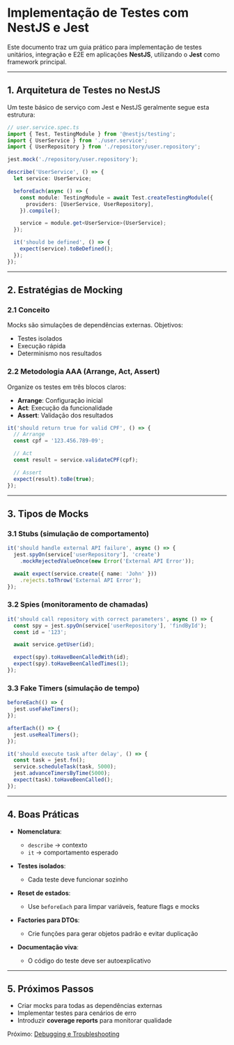 # Implementação de Testes com NestJS e Jest

Este documento traz um guia prático para implementação de testes unitários, integração e E2E em aplicações **NestJS**, utilizando o **Jest** como framework principal.

---

## 1. Arquitetura de Testes no NestJS

Um teste básico de serviço com Jest e NestJS geralmente segue esta estrutura:

```typescript
// user.service.spec.ts
import { Test, TestingModule } from '@nestjs/testing';
import { UserService } from './user.service';
import { UserRepository } from './repository/user.repository';

jest.mock('./repository/user.repository');

describe('UserService', () => {
  let service: UserService;

  beforeEach(async () => {
    const module: TestingModule = await Test.createTestingModule({
      providers: [UserService, UserRepository],
    }).compile();

    service = module.get<UserService>(UserService);
  });

  it('should be defined', () => {
    expect(service).toBeDefined();
  });
});
```

---

## 2. Estratégias de Mocking

### 2.1 Conceito

Mocks são simulações de dependências externas.
Objetivos:

* Testes isolados
* Execução rápida
* Determinismo nos resultados

### 2.2 Metodologia AAA (Arrange, Act, Assert)

Organize os testes em três blocos claros:

* **Arrange**: Configuração inicial
* **Act**: Execução da funcionalidade
* **Assert**: Validação dos resultados

```typescript
it('should return true for valid CPF', () => {
  // Arrange
  const cpf = '123.456.789-09';

  // Act
  const result = service.validateCPF(cpf);

  // Assert
  expect(result).toBe(true);
});
```

---

## 3. Tipos de Mocks

### 3.1 Stubs (simulação de comportamento)

```typescript
it('should handle external API failure', async () => {
  jest.spyOn(service['userRepository'], 'create')
    .mockRejectedValueOnce(new Error('External API Error'));

  await expect(service.create({ name: 'John' }))
    .rejects.toThrow('External API Error');
});
```

### 3.2 Spies (monitoramento de chamadas)

```typescript
it('should call repository with correct parameters', async () => {
  const spy = jest.spyOn(service['userRepository'], 'findById');
  const id = '123';

  await service.getUser(id);

  expect(spy).toHaveBeenCalledWith(id);
  expect(spy).toHaveBeenCalledTimes(1);
});
```

### 3.3 Fake Timers (simulação de tempo)

```typescript
beforeEach(() => {
  jest.useFakeTimers();
});

afterEach(() => {
  jest.useRealTimers();
});

it('should execute task after delay', () => {
  const task = jest.fn();
  service.scheduleTask(task, 5000);
  jest.advanceTimersByTime(5000);
  expect(task).toHaveBeenCalled();
});
```

---

## 4. Boas Práticas

* **Nomenclatura**:

  * `describe` → contexto
  * `it` → comportamento esperado

* **Testes isolados**:

  * Cada teste deve funcionar sozinho

* **Reset de estados**:

  * Use `beforeEach` para limpar variáveis, feature flags e mocks

* **Factories para DTOs**:

  * Crie funções para gerar objetos padrão e evitar duplicação

* **Documentação viva**:

  * O código do teste deve ser autoexplicativo

---

## 5. Próximos Passos

* Criar mocks para todas as dependências externas
* Implementar testes para cenários de erro
* Introduzir **coverage reports** para monitorar qualidade

Próximo: [Debugging e Troubleshooting](06-debugging-e-troubleshooting.md)
